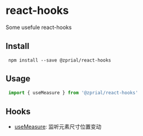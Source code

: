 # react-hooks

Some usefule react-hooks

## Install

```
 npm install --save @zprial/react-hooks
```

## Usage

```js
 import { useMeasure } from '@zprial/react-hooks'
```

## Hooks

- [useMeasure](/hooks/useMeasure): 监听元素尺寸位置变动